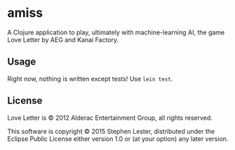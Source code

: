 # amiss

A Clojure application to play, ultimately with machine-learning AI, the game Love Letter by AEG and Kanai Factory.

## Usage

Right now, nothing is written except tests! Use `lein test`.

## License

Love Letter is © 2012 Alderac Entertainment Group, all rights reserved.

This software is copyright © 2015 Stephen Lester, distributed under the Eclipse Public License either version 1.0 or (at
your option) any later version.
